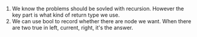 1. We know the problems should be sovled with recursion. However the key part is what kind of return type we use.
2. We can use bool to record whether there are node we want. When there are two true in left, current, right, it's the answer.